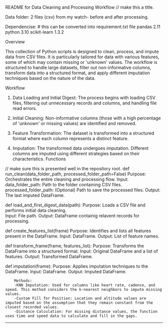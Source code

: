 README for Data Cleaning and Processing Workflow // make this a title.

Data folder:
2 files (csv) from my watch- before and after processing. 
        
Dependencise: # this can be converted into requirement.txt file
pandas 2.11 
python 3.10 
scikit-learn 1.3.2 




Overview

This collection of Python scripts is designed to clean, process, and impute data from CSV files. It is particularly tailored for data with various features, some of which may contain missing or 'unknown' values. The workflow is structured to handle large datasets, filter out non-informative columns, transform data into a structured format, and apply different imputation techniques based on the nature of the data.


Workflow

1. Data Loading and Initial Digest: The process begins with loading CSV files, filtering out unnecessary records and columns, and handling file read errors.
   
2. Initial Cleaning: Non-informative columns (those with a high percentage of 'unknown' or missing values) are identified and removed.
   
3. Feature Transformation: The dataset is transformed into a structured format where each column represents a distinct feature.
 
4. Imputation: The transformed data undergoes imputation. Different columns are imputed using different strategies based on their characteristics.
Functions


// make sure this is presented well in the repository root.
def run_clean(data_folder_path, processed_folder_path=False)
        Purpose: Orchestrates the entire cleaning and processing flow.
        Input:
        data_folder_path: Path to the folder containing CSV files.
        processed_folder_path: (Optional) Path to save the processed files.
        Output: The last imputed DataFrame.


def load_and_first_digest_data(path):
        Purpose: Loads a CSV file and performs initial data cleaning.        
        Input: File path.
        Output: DataFrame containig relavent records for processing.


def create_features_list(frame)
        Purpose: Identifies and lists all features present in the DataFrame.
        Input: DataFrame.
        Output: List of feature names.
        

def transform_frame(frame, features_list):
        Purpose: Transforms the DataFrame into a structured format.
        Input: Original DataFrame and a list of features.
        Output: Transformed DataFrame.
        

def imputation(frame):
        Purpose: Applies imputation techniques to the DataFrame.
        Input: DataFrame.
        Output: Imputed DataFrame.
        
        Methods:
        -KNN Imputation: Used for columns like heart rate, cadence, and speed. This method considers the k-nearest neighbors to impute missing values.
        -Custom Fill for Position: Location and altitude values are imputed based on the assumption that they remain constant from the closest recorded values.
        -Distance Calculation: For missing distance values, the function uses time and speed data to calculate and fill in the gaps.
--------------------------------------------------------------------------------------------------------------------------------------------------------------------------------



